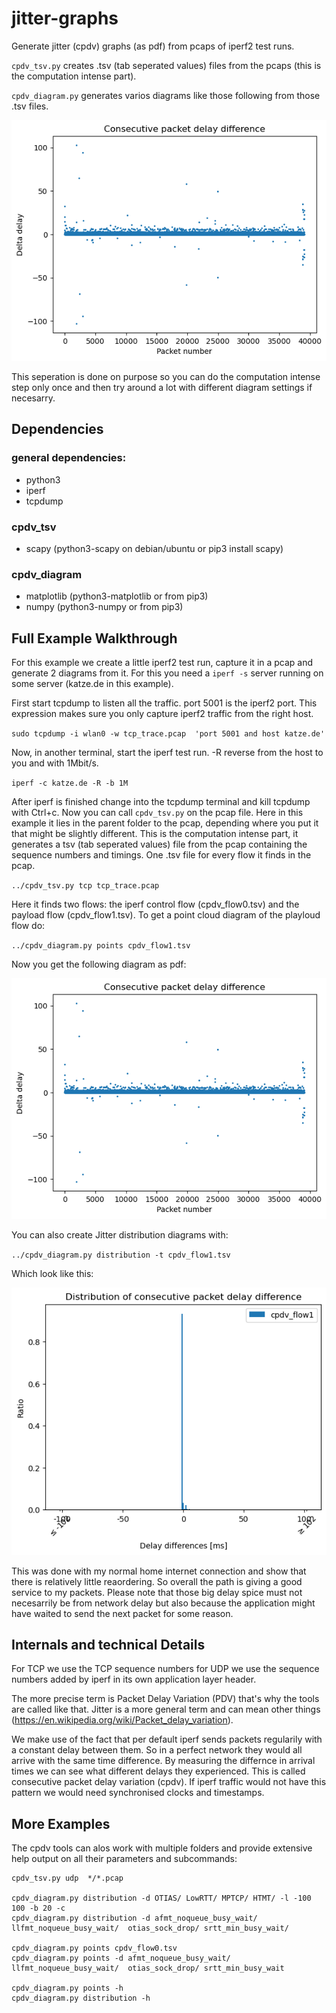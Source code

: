 # jitter-graphs
Generate jitter (cpdv) graphs (as pdf) from pcaps of iperf2 test runs.

`cpdv_tsv.py` creates .tsv (tab seperated values) files from the pcaps (this is the computation intense part). 

`cpdv_diagram.py` generates varios diagrams like those following from those .tsv files.

![A jitter diagram](./example/cpdv_flow1.png)

This seperation is done on purpose so you can do the computation intense step only once and then try around a lot with different diagram settings if necesarry.


## Dependencies

### general dependencies:

 - python3
 - iperf
 - tcpdump

### cpdv_tsv

 - scapy (python3-scapy on debian/ubuntu or pip3 install scapy)

### cpdv_diagram 

- matplotlib (python3-matplotlib or from pip3)
- numpy (python3-numpy or from pip3)


## Full Example Walkthrough

For this example we create a little iperf2 test run, capture it in a pcap and generate 2 diagrams from it. 
For this you need a `iperf -s` server running on some server (katze.de in this example).

First start tcpdump to listen all the traffic. port 5001 is the iperf2 port. This expression makes sure you only
capture iperf2 traffic from the right host.

`sudo tcpdump -i wlan0 -w tcp_trace.pcap  'port 5001 and host katze.de'`

Now, in another terminal, start the iperf test run. -R reverse from the host to you and with 1Mbit/s.

`iperf -c katze.de -R -b 1M `

After iperf is finished change into the tcpdump terminal and kill tcpdump with Ctrl+c. Now you can call `cpdv_tsv.py` on the pcap file.
Here in this example it lies in the parent folder to the pcap, depending where you put it that might be slightly different. This is the computation intense
part, it generates a tsv (tab seperated values) file from the pcap containing the sequence numbers and timings. One .tsv file for every flow it finds 
in the pcap.

`../cpdv_tsv.py tcp tcp_trace.pcap` 

Here it finds two flows: the iperf control flow (cpdv_flow0.tsv) and the payload flow (cpdv_flow1.tsv). 
To get a point cloud diagram of the playloud flow do: 

`../cpdv_diagram.py points cpdv_flow1.tsv`

Now you get the following diagram as pdf:

![A jitter diagram](./example/cpdv_flow1.png)

You can also create Jitter distribution diagrams with: 

`../cpdv_diagram.py distribution -t cpdv_flow1.tsv` 


Which look like this: 

![A jitter distribution diagram](./example/cpdv_dist.png)

This was done with my normal home internet connection and show that there is relatively little reaordering. So overall the path is giving a good service to my packets. Please note that those big delay spice must not necesarrily be from network delay but also because the application might have waited to send the next packet for some reason.


## Internals and technical Details

For TCP we use the TCP sequence numbers for UDP we use the sequence numbers added by iperf
in its own application layer header.

The more precise term is Packet Delay Variation (PDV) that's why the tools are called like that. Jitter is a more general term and can mean other things (https://en.wikipedia.org/wiki/Packet_delay_variation).

We make use of the fact that per default iperf sends packets regularily with a constant delay between them. So in a perfect network they would all arrive with the same time difference. By measuring the differnce in arrival times we can see what different delays they experienced. This is called consecutive packet delay variation (cpdv). If iperf traffic would not have this pattern we would need synchronised clocks and timestamps.

## More Examples 

The cpdv tools can alos work with multiple folders and provide extensive help output on all their parameters and subcommands:

```
cpdv_tsv.py udp  */*.pcap

cpdv_diagram.py distribution -d OTIAS/ LowRTT/ MPTCP/ HTMT/ -l -100 100 -b 20 -c
cpdv_diagram.py distribution -d afmt_noqueue_busy_wait/ llfmt_noqueue_busy_wait/  otias_sock_drop/ srtt_min_busy_wait/

cpdv_diagram.py points cpdv_flow0.tsv
cpdv_diagram.py points -d afmt_noqueue_busy_wait/ llfmt_noqueue_busy_wait/  otias_sock_drop/ srtt_min_busy_wait

cpdv_diagram.py points -h
cpdv_diagram.py distribution -h
```
